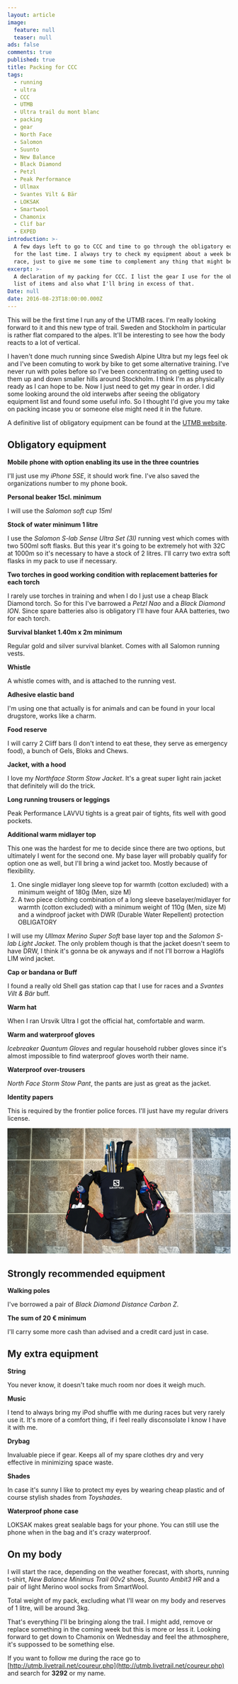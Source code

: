 ```yaml
---
layout: article
image:
  feature: null
  teaser: null
ads: false
comments: true
published: true
title: Packing for CCC
tags:
  - running
  - ultra
  - CCC
  - UTMB
  - Ultra trail du mont blanc
  - packing
  - gear
  - North Face
  - Salomon
  - Suunto
  - New Balance
  - Black Diamond
  - Petzl
  - Peak Performance
  - Ullmax
  - Svantes Vilt & Bär
  - LOKSAK
  - Smartwool
  - Chamonix
  - Clif bar
  - EXPED
introduction: >-
  A few days left to go to CCC and time to go through the obligatory equipment
  for the last time. I always try to check my equipment about a week before a
  race, just to give me some time to complement any thing that might be missing.
excerpt: >-
  A declaration of my packing for CCC. I list the gear I use for the obligatory
  list of items and also what I'll bring in excess of that.
Date: null
date: 2016-08-23T18:00:00.000Z
---
```

This will be the first time I run any of the UTMB races. I'm really looking forward to it and this new type of trail. Sweden and Stockholm in particular is rather flat compared to the alpes. It'll be interesting to see how the body reacts to a lot of vertical.

I haven't done much running since Swedish Alpine Ultra but my legs feel ok and I've been comuting to work by bike to get some alternative training. I've never run with poles before so I've been concentrating on getting used to them up and down smaller hills around Stockholm. I think I'm as physically ready as I can hope to be. Now I just need to get my gear in order. I did some looking around the old interwebs after seeing the obligatory equipment list and found some useful info. So I thought I'd give you my take on packing incase you or someone else might need it in the future.

A definitive list of obligatory equipment can be found at the [UTMB website](http://utmbmontblanc.com/en/page/359/Equipment%20advices.html).

## Obligatory equipment

**Mobile phone with option enabling its use in the three countries**

I'll just use my *iPhone 5SE*, it should work fine. I've also saved the organizations number to my phone book.

**Personal beaker 15cl. minimum**

I will use the *Salomon soft cup 15ml*

**Stock of water minimum 1 litre**

I use the *Salomon S-lab Sense Ultra Set (3l)* running vest which comes with two 500ml soft flasks. But this year it's going to be extremely hot with 32C at 1000m so it's necessary to have a stock of 2 litres. I'll carry two extra soft flasks in my pack to use if necessary.

**Two torches in good working condition with replacement batteries for each torch**

I rarely use torches in training and when I do I just use a cheap Black Diamond torch. So for this I've barrowed a *Petzl Nao* and a *Black Diamond ION*. Since spare batteries also is obligatory I'll have four AAA batteries, two for each torch.

**Survival blanket 1.40m x 2m minimum**

Regular gold and silver survival blanket. Comes with all Salomon running vests.

**Whistle**

A whistle comes with, and is attached to the running vest.

**Adhesive elastic band**

I'm using one that actually is for animals and can be found in your local drugstore, works like a charm.

**Food reserve**

I will carry 2 Cliff bars (I don't intend to eat these, they serve as emergency food), a bunch of Gels, Bloks and Chews.

**Jacket, with a hood**

I love my *Northface Storm Stow Jacket*. It's a great super light rain jacket that definitely will do the trick.

**Long running trousers or leggings**

Peak Performance LAVVU tights is a great pair of tights, fits well with good pockets.

**Additional warm midlayer top**

This one was the hardest for me to decide since there are two options, but ultimately I went for the second one. My base layer will probably qualify for option one as well, but I'll bring a wind jacket too. Mostly because of flexibility.
1. One single midlayer long sleeve top for warmth (cotton excluded) with a minimum weight of 180g (Men, size M) 
2. A two piece clothing combination of a long sleeve baselayer/midlayer for warmth (cotton excluded) with a minimum weight of 110g (Men, size M) and a windproof jacket with DWR (Durable Water Repellent) protection	OBLIGATORY

I will use my *Ullmax Merino Super Soft* base layer top and the *Salomon S-lab Light Jacket*. The only problem though is that the jacket doesn't seem to have DRW, I think it's gonna be ok anyways and if not I'll borrow a Haglöfs LIM wind jacket.

**Cap or bandana or Buff**

I found a really old Shell gas station cap that I use for races and a *Svantes Vilt & Bär* buff.

**Warm hat**

When I ran Ursvik Ultra I got the official hat, comfortable and warm.

**Warm and waterproof gloves**

*Icebreaker Quantum Gloves* and regular household rubber gloves since it's almost impossible to find waterproof gloves worth their name.

**Waterproof over-trousers**

*North Face Storm Stow Pant*, the pants are just as great as the jacket.

**Identity papers**

This is required by the frontier police forces. I'll just have my regular drivers license.

![race vest](/images/IMG_1322-1.jpg)

## Strongly recommended equipment

**Walking poles**

I've borrowed a pair of *Black Diamond Distance Carbon Z*.

**The sum of 20 € minimum**

I'll carry some more cash than advised and a credit card just in case.

## My extra equipment

**String**

You never know, it doesn't take much room nor does it weigh much.

**Music**

I tend to always bring my iPod shuffle with me during races but very rarely use it. It's more of a comfort thing, if i feel really disconsolate I know I have it with me.

**Drybag**

Invaluable piece if gear. Keeps all of my spare clothes dry and very effective in minimizing space waste.

**Shades**

In case it's sunny I like to protect my eyes by wearing cheap plastic and of course stylish shades from *Toyshades*.

**Waterproof phone case**

LOKSAK makes great sealable bags for your phone. You can still use the phone when in the bag and it's crazy waterproof.

## On my body

I will start the race, depending on the weather forecast, with shorts, running t-shirt, *New Balance Minimus Trail 00v2* shoes, *Suunto Ambit3 HR* and a pair of light Merino wool socks from SmartWool.

Total weight of my pack, excluding what I'll wear on my body and reserves of 1 litre, will be around 3kg.

That's everything I'll be bringing along the trail. I might add, remove or replace something in the coming week but this is more or less it. Looking forward to get down to Chamonix on Wednesday and feel the athmosphere, it's suppossed to be something else.

If you want to follow me during the race go to [http://utmb.livetrail.net/coureur.php](http://utmb.livetrail.net/coureur.php) and search for **3292** or my name.